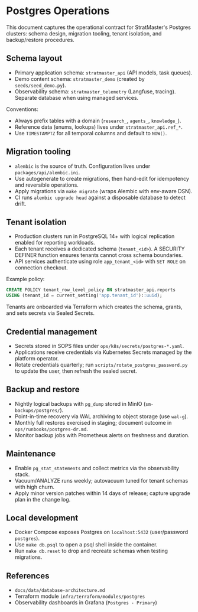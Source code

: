 # Postgres Operations

This document captures the operational contract for StratMaster's Postgres
clusters: schema design, migration tooling, tenant isolation, and
backup/restore procedures.

## Schema layout

- Primary application schema: `stratmaster_api` (API models, task queues).
- Demo content schema: `stratmaster_demo` (created by `seeds/seed_demo.py`).
- Observability schema: `stratmaster_telemetry` (Langfuse, tracing). Separate
  database when using managed services.

Conventions:

- Always prefix tables with a domain (`research_`, `agents_`, `knowledge_`).
- Reference data (enums, lookups) lives under `stratmaster_api.ref_*`.
- Use `TIMESTAMPTZ` for all temporal columns and default to `NOW()`.

## Migration tooling

- `alembic` is the source of truth. Configuration lives under
  `packages/api/alembic.ini`.
- Use autogenerate to create migrations, then hand-edit for idempotency and
  reversible operations.
- Apply migrations via `make migrate` (wraps Alembic with env-aware DSN).
- CI runs `alembic upgrade head` against a disposable database to detect drift.

## Tenant isolation

- Production clusters run in PostgreSQL 14+ with logical replication enabled for
  reporting workloads.
- Each tenant receives a dedicated schema (`tenant_<id>`). A SECURITY DEFINER
  function ensures tenants cannot cross schema boundaries.
- API services authenticate using role `app_tenant_<id>` with `SET ROLE` on
  connection checkout.

Example policy:

```sql
CREATE POLICY tenant_row_level_policy ON stratmaster_api.reports
USING (tenant_id = current_setting('app.tenant_id')::uuid);
```

Tenants are onboarded via Terraform which creates the schema, grants, and sets
secrets via Sealed Secrets.

## Credential management

- Secrets stored in SOPS files under `ops/k8s/secrets/postgres-*.yaml`.
- Applications receive credentials via Kubernetes Secrets managed by the
  platform operator.
- Rotate credentials quarterly; run `scripts/rotate_postgres_password.py` to
  update the user, then refresh the sealed secret.

## Backup and restore

- Nightly logical backups with `pg_dump` stored in MinIO (`sm-backups/postgres/`).
- Point-in-time recovery via WAL archiving to object storage (use `wal-g`).
- Monthly full restores exercised in staging; document outcome in
  `ops/runbooks/postgres-dr.md`.
- Monitor backup jobs with Prometheus alerts on freshness and duration.

## Maintenance

- Enable `pg_stat_statements` and collect metrics via the observability stack.
- Vacuum/ANALYZE runs weekly; autovacuum tuned for tenant schemas with high churn.
- Apply minor version patches within 14 days of release; capture upgrade plan in
  the change log.

## Local development

- Docker Compose exposes Postgres on `localhost:5432` (user/password `postgres`).
- Use `make db.psql` to open a psql shell inside the container.
- Run `make db.reset` to drop and recreate schemas when testing migrations.

## References

- `docs/data/database-architecture.md`
- Terraform module `infra/terraform/modules/postgres`
- Observability dashboards in Grafana (`Postgres - Primary`)
